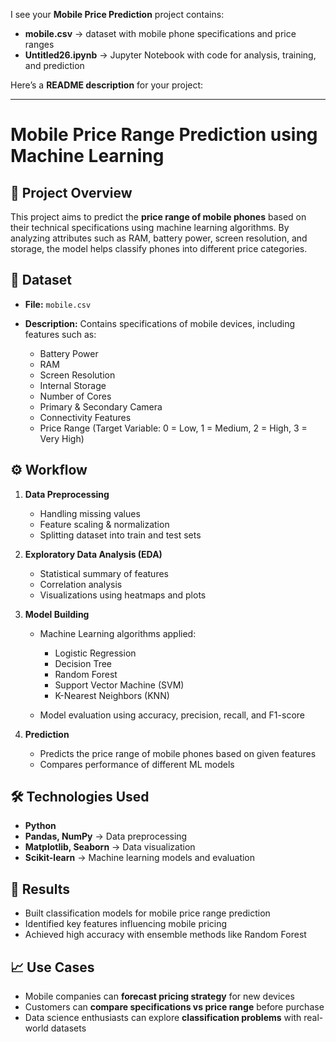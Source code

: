 I see your **Mobile Price Prediction** project contains:

* **mobile.csv** → dataset with mobile phone specifications and price ranges
* **Untitled26.ipynb** → Jupyter Notebook with code for analysis, training, and prediction

Here’s a **README description** for your project:

---

# Mobile Price Range Prediction using Machine Learning

## 📌 Project Overview

This project aims to predict the **price range of mobile phones** based on their technical specifications using machine learning algorithms. By analyzing attributes such as RAM, battery power, screen resolution, and storage, the model helps classify phones into different price categories.

## 📂 Dataset

* **File:** `mobile.csv`
* **Description:** Contains specifications of mobile devices, including features such as:

  * Battery Power
  * RAM
  * Screen Resolution
  * Internal Storage
  * Number of Cores
  * Primary & Secondary Camera
  * Connectivity Features
  * Price Range (Target Variable: 0 = Low, 1 = Medium, 2 = High, 3 = Very High)

## ⚙️ Workflow

1. **Data Preprocessing**

   * Handling missing values
   * Feature scaling & normalization
   * Splitting dataset into train and test sets

2. **Exploratory Data Analysis (EDA)**

   * Statistical summary of features
   * Correlation analysis
   * Visualizations using heatmaps and plots

3. **Model Building**

   * Machine Learning algorithms applied:

     * Logistic Regression
     * Decision Tree
     * Random Forest
     * Support Vector Machine (SVM)
     * K-Nearest Neighbors (KNN)
   * Model evaluation using accuracy, precision, recall, and F1-score

4. **Prediction**

   * Predicts the price range of mobile phones based on given features
   * Compares performance of different ML models

## 🛠️ Technologies Used

* **Python**
* **Pandas, NumPy** → Data preprocessing
* **Matplotlib, Seaborn** → Data visualization
* **Scikit-learn** → Machine learning models and evaluation

## 🚀 Results

* Built classification models for mobile price range prediction
* Identified key features influencing mobile pricing
* Achieved high accuracy with ensemble methods like Random Forest

## 📈 Use Cases

* Mobile companies can **forecast pricing strategy** for new devices
* Customers can **compare specifications vs price range** before purchase
* Data science enthusiasts can explore **classification problems** with real-world datasets

